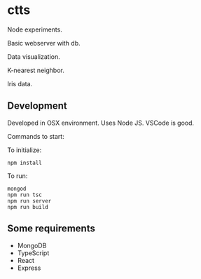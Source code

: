 # ctts

Node experiments.

Basic webserver with db.

Data visualization.

K-nearest neighbor.

Iris data.

## Development

Developed in OSX environment. Uses Node JS. VSCode is good.

Commands to start:

To initialize:
```text
npm install
```

To run:
```text
mongod
npm run tsc
npm run server
npm run build
```

## Some requirements

- MongoDB
- TypeScript
- React
- Express